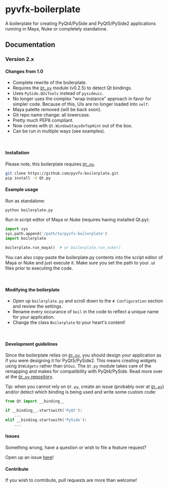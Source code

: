 pyvfx-boilerplate
==================

A boilerplate for creating PyQt4/PySide and PyQt5/PySide2 applications running in Maya, Nuke or completely standalone.

## Documentation

### Version 2.x

#### Changes from 1.0

- Complete rewrite of the boilerplate.
- Requires the [`Qt.py`](https://github.com/mottosso/Qt.py) module (v0.2.5) to detect Qt bindings.
- Uses `PySide.QUiTools` instead of `pysideuic`.
- No longer uses the complex "wrap instance" approach in favor for simpler code. Because of this, UIs are no longer loaded into `self`.
- Maya palette removed (will be back soon).
- Git repo name change: all lowercase.
- Pretty much PEP8 compliant.
- Now comes with `Qt.WindowStaysOnTopHint` out of the box.
- Can be run in multiple ways (see examples).

<br>

#### Installation

Please note, this boilerplate requires [`Qt.py`](https://github.com/mottosso/Qt.py).

```bash
git clone https://github.com/pyvfx-boilerplate.git
pip install -U Qt.py
```

#### Example usage

Run as standalone:

```python
python boilerplate.py
```

Run in script editor of Maya or Nuke (requires having installed Qt.py):

```python
import sys
sys.path.append('/path/to/pyvfx-boilerplate')
import boilerplate

boilerplate.run_maya()  # or boilerplate.run_nuke()
```

You can also copy-paste the boilerplate.py contents into the script editor of Maya or Nuke and just execute it. Make sure you set the path to your .ui files prior to executing the code.

<br>

#### Modifying the boilerplate

- Open up `boilerplate.py` and scroll down to the `# Configuration` section and review the settings.
- Rename every occurance of `boil` in the code to reflect a unique name for your application.
- Change the class `Boilerplate` to your heart's content!

<br>

#### Development guidelines

Since the boilerplate relies on [`Qt.py`](https://github.com/mottosso/Qt.py), you should design your application as if you were designing it for PyQt5/PySide2. This means creating widgets using `QtWidgets` rather than `QtGui`. The `Qt.py` module takes care of the remapping and makes for compatibility with PyQt4/PySide. Read more over at the [`Qt.py` repository](https://github.com/mottosso/Qt.py).

Tip: when you cannot rely on `Qt.py`, create an issue (probably over at [`Qt.py`](https://github.com/mottosso/Qt.py)) and/or detect which binding is being used and write some custom code:

```python
from Qt import __binding__

if __binding__.startswith('PyQt'):
    ...
elif __binding.startswith('PySide'):
    ...
```

#### Issues

Something wrong, have a question or wish to file a feature request?

Open up an issue [here](https://github.com/fredrikaverpil/pyvfx-boilerplate/issues)!

#### Contribute

If you wish to contribute, pull requests are more than welcome!